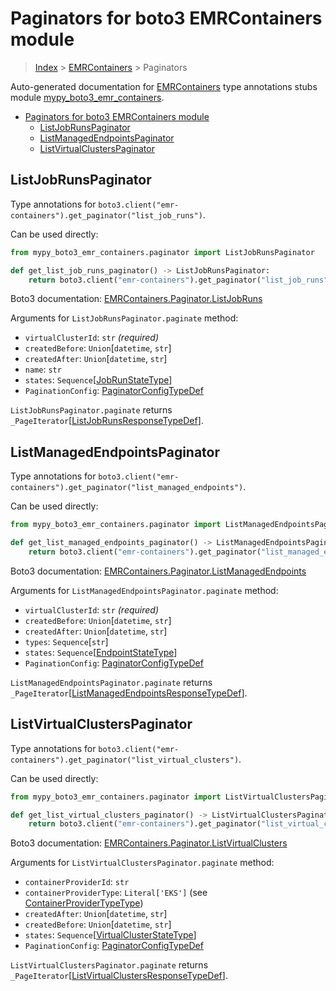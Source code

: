 # Paginators for boto3 EMRContainers module

> [Index](..) > [EMRContainers](.) > Paginators

Auto-generated documentation for
[EMRContainers](https://boto3.amazonaws.com/v1/documentation/api/latest/reference/services/emr-containers.html#EMRContainers)
type annotations stubs module
[mypy_boto3_emr_containers](https://pypi.org/project/mypy-boto3-emr-containers/).

- [Paginators for boto3 EMRContainers module](#paginators-for-boto3-emrcontainers-module)
  - [ListJobRunsPaginator](#listjobrunspaginator)
  - [ListManagedEndpointsPaginator](#listmanagedendpointspaginator)
  - [ListVirtualClustersPaginator](#listvirtualclusterspaginator)

## ListJobRunsPaginator

Type annotations for
`boto3.client("emr-containers").get_paginator("list_job_runs")`.

Can be used directly:

```python
from mypy_boto3_emr_containers.paginator import ListJobRunsPaginator

def get_list_job_runs_paginator() -> ListJobRunsPaginator:
    return boto3.client("emr-containers").get_paginator("list_job_runs")
```

Boto3 documentation:
[EMRContainers.Paginator.ListJobRuns](https://boto3.amazonaws.com/v1/documentation/api/latest/reference/services/emr-containers.html#EMRContainers.Paginator.ListJobRuns)

Arguments for `ListJobRunsPaginator.paginate` method:

- `virtualClusterId`: `str` *(required)*
- `createdBefore`: `Union`\[`datetime`, `str`\]
- `createdAfter`: `Union`\[`datetime`, `str`\]
- `name`: `str`
- `states`: `Sequence`\[[JobRunStateType](./literals.md#jobrunstatetype)\]
- `PaginationConfig`:
  [PaginatorConfigTypeDef](./type_defs.md#paginatorconfigtypedef)

`ListJobRunsPaginator.paginate` returns
`_PageIterator`\[[ListJobRunsResponseTypeDef](./type_defs.md#listjobrunsresponsetypedef)\].

## ListManagedEndpointsPaginator

Type annotations for
`boto3.client("emr-containers").get_paginator("list_managed_endpoints")`.

Can be used directly:

```python
from mypy_boto3_emr_containers.paginator import ListManagedEndpointsPaginator

def get_list_managed_endpoints_paginator() -> ListManagedEndpointsPaginator:
    return boto3.client("emr-containers").get_paginator("list_managed_endpoints")
```

Boto3 documentation:
[EMRContainers.Paginator.ListManagedEndpoints](https://boto3.amazonaws.com/v1/documentation/api/latest/reference/services/emr-containers.html#EMRContainers.Paginator.ListManagedEndpoints)

Arguments for `ListManagedEndpointsPaginator.paginate` method:

- `virtualClusterId`: `str` *(required)*
- `createdBefore`: `Union`\[`datetime`, `str`\]
- `createdAfter`: `Union`\[`datetime`, `str`\]
- `types`: `Sequence`\[`str`\]
- `states`: `Sequence`\[[EndpointStateType](./literals.md#endpointstatetype)\]
- `PaginationConfig`:
  [PaginatorConfigTypeDef](./type_defs.md#paginatorconfigtypedef)

`ListManagedEndpointsPaginator.paginate` returns
`_PageIterator`\[[ListManagedEndpointsResponseTypeDef](./type_defs.md#listmanagedendpointsresponsetypedef)\].

## ListVirtualClustersPaginator

Type annotations for
`boto3.client("emr-containers").get_paginator("list_virtual_clusters")`.

Can be used directly:

```python
from mypy_boto3_emr_containers.paginator import ListVirtualClustersPaginator

def get_list_virtual_clusters_paginator() -> ListVirtualClustersPaginator:
    return boto3.client("emr-containers").get_paginator("list_virtual_clusters")
```

Boto3 documentation:
[EMRContainers.Paginator.ListVirtualClusters](https://boto3.amazonaws.com/v1/documentation/api/latest/reference/services/emr-containers.html#EMRContainers.Paginator.ListVirtualClusters)

Arguments for `ListVirtualClustersPaginator.paginate` method:

- `containerProviderId`: `str`
- `containerProviderType`: `Literal['EKS']` (see
  [ContainerProviderTypeType](./literals.md#containerprovidertypetype))
- `createdAfter`: `Union`\[`datetime`, `str`\]
- `createdBefore`: `Union`\[`datetime`, `str`\]
- `states`:
  `Sequence`\[[VirtualClusterStateType](./literals.md#virtualclusterstatetype)\]
- `PaginationConfig`:
  [PaginatorConfigTypeDef](./type_defs.md#paginatorconfigtypedef)

`ListVirtualClustersPaginator.paginate` returns
`_PageIterator`\[[ListVirtualClustersResponseTypeDef](./type_defs.md#listvirtualclustersresponsetypedef)\].
